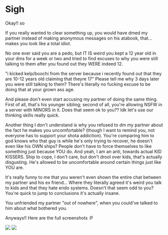 # Sigh

Okay!! so

If you really wanted to clear something up, you would have dmed my partner instead of making anonymous messages on his atabook, that... makes you look like a total idiot.

No one ever said you are a pedo, but IT IS weird you kept a 12 year old in your dms for a week or two and tried to find excuses to why you were still talking to them after you found out they WERE indeed 12.

"i kicked kelp/boochi from the server because  i recently found out that they are 10-12 years old claiming that theyre 17" 
Please tell me why 3 days later you were still talking to them? There's literally no fucking excuse to be doing that at your grown ass age.

And please don't even start accusing my partner of doing the same thing. First of all, that's his younger sibling; second of all, you're allowing NSFW in a server with MINORS in it. Does that seem ok to you?? Idk let's use our thinking skills really quick.

Another thing I don't understand is why you refused to dm my partner about the fact he makes you uncomfortable? (though I want to remind you, not everyone has to support your shota addiction). You're comparing him to god knows who that guy is while he's only trying to recover, he doesn't even like his OWN ships? People don't have to force themselves to like something just because YOU do. And yeah, I am an anti, towards actual KID KISSERS. Ship to cope, I don't care, but don't drool over kids, that's actually disgusting. He's allowed to be uncomfortable around certain things just like YOU are.

It's really funny to me that you weren't even shown the entire chat between my partner and his ex friend... Where they literally agreed it's weird you talk to kids and that they hate endo systems. Doesn't that seem odd to you? You're quick to jump to conclusions it's actually insane.

You unfriended my partner "out of nowhere", when you could've talked to him about what bothered you.

Anyways!! Here are the full screenshots :P

<img src=https://files.catbox.moe/ne648y.jpg>
<img src=https://files.catbox.moe/7a55c5.jpg>

